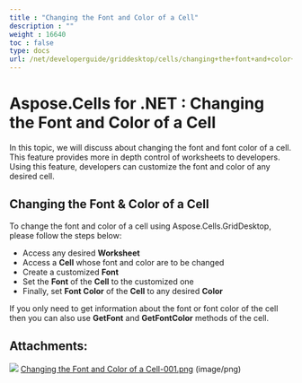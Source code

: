 ```yaml
---
title : "Changing the Font and Color of a Cell" 
description : "" 
weight : 16640 
toc : false
type: docs
url: /net/developerguide/griddesktop/cells/changing+the+font+and+color+of+a+cell/
---
```


# Aspose.Cells for .NET : Changing the Font and Color of a Cell


In this topic, we will discuss about changing the font and font color of a cell. This feature provides more in depth control of worksheets to developers. Using this feature, developers can customize the font and color of any desired cell.

## Changing the Font & Color of a Cell

To change the font and color of a cell using Aspose.Cells.GridDesktop, please follow the steps below:

*   Access any desired **Worksheet**
*   Access a **Cell** whose font and color are to be changed
*   Create a customized **Font**
*   Set the **Font** of the **Cell** to the customized one
*   Finally, set **Font Color** of the **Cell** to any desired **Color**

If you only need to get information about the font or font color of the cell then you can also use **GetFont** and **GetFontColor** methods of the cell.

## Attachments:

![](https://docs2.aspose.com/cells/net/images/icons/bullet_blue.gif) [Changing the Font and Color of a Cell-001.png](https://docs2.aspose.com/cells/net/attachments/5017778/5113884.png) (image/png)  

